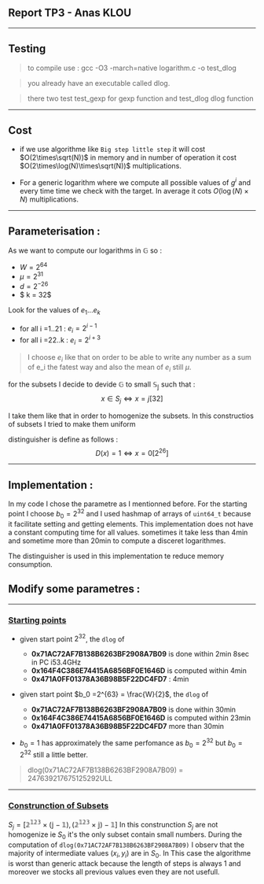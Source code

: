 ## Report TP3 - Anas KLOU
-----------
## Testing 

> to compile use : gcc -O3 -march=native logarithm.c -o test_dlog

> you already have an executable called dlog.

> there two test test_gexp for gexp function and test_dlog dlog function
------
## Cost 
* if we use algorithme like `Big step little step` it will cost $O(2\times\sqrt(N))$ in memory and in number of operation it cost $O(2\times\log(N)\times\sqrt(N))$ multiplications. 

* For a generic logarithm where we compute all possible values of $g^i$ and every time time we check with the target. In average it cots $O(\log(N)\times N)$ multiplications. 
--------
## Parameterisation :

As we want to compute our logarithms in $\mathbb{G}$ so : 
* $W = 2^{64}$ 
* $\mu = 2^{31}$
* $d = {2^{-26}}$
* $ k = 32$

Look for the values of ${e_1...e_k}$
* for all i =1..21 : $e_i = 2^{i-1}$
* for all i =22..k : $e_i = 2^{i+3}$
> I choose $e_i$ like that on order to be able to write any number as a sum of e_i the fatest way and also the mean of $e_i$ still $\mu$. 


for the subsets I decide to devide $\mathbb{G}$ to small $\mathbb{S_j}$ such that : 
$$x\in S_j \iff x=j[32]$$

I take them like that in order to homogenize the subsets. In this constructios of subsets I tried to make them uniform  

distinguisher is define as follows :
$$D(x) = 1  \iff  x = 0[2^{26}] $$

------
## Implementation :
In my code I chose the parametre as I mentionned before. For the starting point I choose $b_0 = 2^{32}$ and I used hashmap of arrays of `uint64_t` because it facilitate setting and getting elements. This implementation does not have a constant computing time for all values. sometimes it take less than 4min and sometime more than 20min to compute a disceret logarithmes.

The distinguisher is used in this implementation te reduce memory consumption.

## Modify some parametres :
-------------
### <u>Starting points</u>
* given start point $2^{32}$, the `dlog` of 
    * __0x71AC72AF7B138B6263BF2908A7B09__ is done within 2min 8sec in PC i53.4GHz
    * __0x164F4C386E74415A6856BF0E1646D__ is computed within 4min 
    * __0x471A0FF01378A36B98B5F22DC4FD7__ : 4min

* given start point $b_0 =2^{63} = \frac{W}{2}$, the `dlog` of 
    * __0x71AC72AF7B138B6263BF2908A7B09__ is done within 30min
    * __0x164F4C386E74415A6856BF0E1646D__ is computed within 23min
    * __0x471A0FF01378A36B98B5F22DC4FD7__ more than 30min
* $b_0 = 1$ has approximately the same perfomance as $b_0=2^{32}$ but $b_0=2^{32}$ still a little better.

> dlog(0x71AC72AF7B138B6263BF2908A7B09) = 247639217675125292ULL
-----------
### <u>Construnction of Subsets</u>
$S_j = \mathbb{[2^{123}\times(j-1),(2^{123}\times j)-1]}$ 
In this construnction $S_j$ are not homogenize ie $S_0$ it's the only subset contain small numbers.
During the computation of `dlog(0x71AC72AF7B138B6263BF2908A7B09)` I observ that the majority of intermediate values ($x_i, y_i$) are in $S_0$. In This case the algorithme is worst than generic attack because the length of steps is always 1 and moreover we stocks all previous values even they are not usefull.

